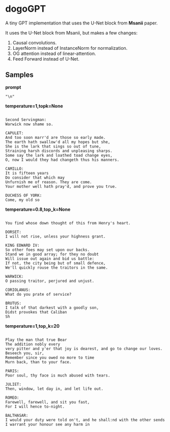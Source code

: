 # dogoGPT

A tiny GPT implementation that uses the U-Net block from **Msanii** paper.

It uses the U-Net block from Msanii, but makes a few changes:

1. Causal convolutions.
2. LayerNorm instead of InstanceNorm for normalization.
3. OG attention instead of linear-attention.
4. Feed Forward instead of U-Net.

## Samples

**prompt**

```
"\n"
```

**temperature=1,topk=None**

```

Second Servingman:
Warwick now shame so.

CAPULET:
And too soon marr'd are those so early made.
The earth hath swallow'd all my hopes but she,
She is the lark that sings so out of tune,
Straining harsh discords and unpleasing sharps.
Some say the lark and loathed toad change eyes,
O, now I would they had changeth thus his manners.

CAMILLO:
It is fifteen years
Do consider that which may
Unfurnish me of reason. They are come.
Your mother well hath pray'd, and prove you true.

DUCHESS OF YORK:
Come, my old so
```

**temperature=0.8,top_k=None**

```

You find whose down thought of this from Henry's heart.

DORSET:
I will not rise, unless your highness grant.

KING EDWARD IV:
So other foes may set upon our backs.
Stand we in good array; for they no doubt
Will issue out again and bid us battle:
If not, the city being but of small defence,
We'll quickly rouse the traitors in the same.

WARWICK:
O passing traitor, perjured and unjust.

CORIOLANUS:
What do you prate of service?

BRUTUS:
I talk of that darkest with a goodly son,
Didst provokes that Caliban
Sh
```

**temperature=1,top_k=20**

```

Play the man that true Bear
The addition nobly every
very pitter and y'er that joy is dearest, and go to change our loves. Beseech you, sir,
Remember since you owed no more to time
Murn back, than to your face.

PARIS:
Poor soul, thy face is much abused with tears.

JULIET:
Then, window, let day in, and let life out.

ROMEO:
Farewell, farewell, and sit you fast,
For I will hence to-night.

BALTHASAR:
I would your duty were told on't, and he shall:nd with the other sends
I warrant your honour see any harm in
```
